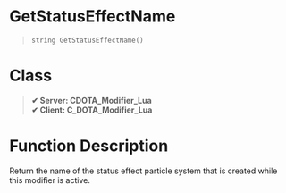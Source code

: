 # GetStatusEffectName
> `string GetStatusEffectName()`
# Class
> __✔ Server: CDOTA_Modifier_Lua__  
> __✔ Client: C_DOTA_Modifier_Lua__  
# Function Description
Return the name of the status effect particle system that is created while this modifier is active.
